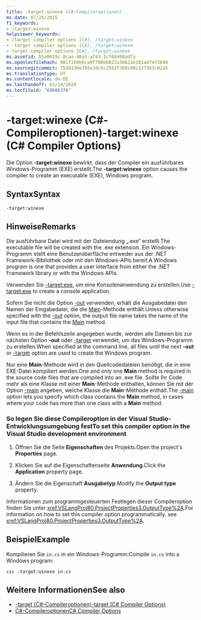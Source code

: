 ```yaml
---
title: -target:winexe (C#-Compileroptionen)
ms.date: 07/20/2015
f1_keywords:
- /target:winexe
helpviewer_keywords:
- /target compiler options [C#], /target:winexe
- -target compiler options [C#], /target:winexe
- target compiler options [C#], /target:winexe
ms.assetid: b5a0619c-8caa-46a5-a743-1cf68408ad7a
ms.openlocfilehash: 981f1b0b6ca9f708bb022a3662ab181a4f472040
ms.sourcegitcommit: 7588136e355e10cbc2582f389c90c127363c02a5
ms.translationtype: HT
ms.contentlocale: de-DE
ms.lasthandoff: 03/14/2020
ms.locfileid: "69606376"
---
```

# <a name="-targetwinexe-c-compiler-options"></a><span data-ttu-id="1af8b-102">-target:winexe (C#-Compileroptionen)</span><span class="sxs-lookup"><span data-stu-id="1af8b-102">-target:winexe (C# Compiler Options)</span></span>
<span data-ttu-id="1af8b-103">Die Option **-target:winexe** bewirkt, dass der Compiler ein ausführbares Windows-Programm (EXE) erstellt.</span><span class="sxs-lookup"><span data-stu-id="1af8b-103">The **-target:winexe** option causes the compiler to create an executable (EXE), Windows program.</span></span>  
  
## <a name="syntax"></a><span data-ttu-id="1af8b-104">Syntax</span><span class="sxs-lookup"><span data-stu-id="1af8b-104">Syntax</span></span>  
  
```console  
-target:winexe  
```  
  
## <a name="remarks"></a><span data-ttu-id="1af8b-105">Hinweise</span><span class="sxs-lookup"><span data-stu-id="1af8b-105">Remarks</span></span>  
 <span data-ttu-id="1af8b-106">Die ausführbare Datei wird mit der Dateiendung „.exe“ erstellt.</span><span class="sxs-lookup"><span data-stu-id="1af8b-106">The executable file will be created with the .exe extension.</span></span> <span data-ttu-id="1af8b-107">Ein Windows-Programm stellt eine Benutzeroberfläche entweder aus der .NET Framework-Bibliothek oder mit den Windows-APIs bereit.</span><span class="sxs-lookup"><span data-stu-id="1af8b-107">A Windows program is one that provides a user interface from either the .NET Framework library or with the Windows APIs.</span></span>  
  
 <span data-ttu-id="1af8b-108">Verwenden Sie [-target:exe](./target-exe-compiler-option.md), um eine Konsolenanwendung zu erstellen.</span><span class="sxs-lookup"><span data-stu-id="1af8b-108">Use [-target:exe](./target-exe-compiler-option.md) to create a console application.</span></span>  
  
 <span data-ttu-id="1af8b-109">Sofern Sie nicht die Option [-out](./out-compiler-option.md) verwenden, erhält die Ausgabedatei den Namen der Eingabedatei, die die [Main](../../programming-guide/main-and-command-args/index.md)-Methode enthält.</span><span class="sxs-lookup"><span data-stu-id="1af8b-109">Unless otherwise specified with the [-out](./out-compiler-option.md) option, the output file name takes the name of the input file that contains the [Main](../../programming-guide/main-and-command-args/index.md) method.</span></span>  
  
 <span data-ttu-id="1af8b-110">Wenn es in der Befehlszeile angegeben wurde, werden alle Dateien bis zur nächsten Option **-out** oder [-target](./target-compiler-option.md) verwendet, um das Windows-Programm zu erstellen.</span><span class="sxs-lookup"><span data-stu-id="1af8b-110">When specified at the command line, all files until the next **-out** or [-target](./target-compiler-option.md) option are used to create the Windows program.</span></span>  
  
 <span data-ttu-id="1af8b-111">Nur eine **Main**-Methode wird in den Quellcodedateien benötigt, die in eine EXE-Datei kompiliert werden.</span><span class="sxs-lookup"><span data-stu-id="1af8b-111">One and only one **Main** method is required in the source code files that are compiled into an .exe file.</span></span> <span data-ttu-id="1af8b-112">Sollte Ihr Code mehr als eine Klasse mit einer **Main**-Methode enthalten, können Sie mit der Option [-main](./main-compiler-option.md) angeben, welche Klasse die **Main**-Methode enthält.</span><span class="sxs-lookup"><span data-stu-id="1af8b-112">The [-main](./main-compiler-option.md) option lets you specify which class contains the **Main** method, in cases where your code has more than one class with a **Main** method.</span></span>  
  
### <a name="to-set-this-compiler-option-in-the-visual-studio-development-environment"></a><span data-ttu-id="1af8b-113">So legen Sie diese Compileroption in der Visual Studio-Entwicklungsumgebung fest</span><span class="sxs-lookup"><span data-stu-id="1af8b-113">To set this compiler option in the Visual Studio development environment</span></span>  
  
1. <span data-ttu-id="1af8b-114">Öffnen Sie die Seite **Eigenschaften** des Projekts.</span><span class="sxs-lookup"><span data-stu-id="1af8b-114">Open the project's **Properties** page.</span></span>  
  
2. <span data-ttu-id="1af8b-115">Klicken Sie auf die Eigenschaftenseite **Anwendung**.</span><span class="sxs-lookup"><span data-stu-id="1af8b-115">Click the **Application** property page.</span></span>  
  
3. <span data-ttu-id="1af8b-116">Ändern Sie die Eigenschaft **Ausgabetyp**.</span><span class="sxs-lookup"><span data-stu-id="1af8b-116">Modify the **Output type** property.</span></span>  
  
 <span data-ttu-id="1af8b-117">Informationen zum programmgesteuerten Festlegen dieser Compileroption finden Sie unter <xref:VSLangProj80.ProjectProperties3.OutputType%2A>.</span><span class="sxs-lookup"><span data-stu-id="1af8b-117">For information on how to set this compiler option programmatically, see <xref:VSLangProj80.ProjectProperties3.OutputType%2A>.</span></span>  
  
## <a name="example"></a><span data-ttu-id="1af8b-118">Beispiel</span><span class="sxs-lookup"><span data-stu-id="1af8b-118">Example</span></span>  
 <span data-ttu-id="1af8b-119">Kompilieren Sie `in.cs` in ein Windows-Programm:</span><span class="sxs-lookup"><span data-stu-id="1af8b-119">Compile `in.cs` into a Windows program:</span></span>  
  
```console  
csc -target:winexe in.cs  
```  
  
## <a name="see-also"></a><span data-ttu-id="1af8b-120">Weitere Informationen</span><span class="sxs-lookup"><span data-stu-id="1af8b-120">See also</span></span>

- [<span data-ttu-id="1af8b-121">-target (C#-Compileroptionen)</span><span class="sxs-lookup"><span data-stu-id="1af8b-121">-target (C# Compiler Options)</span></span>](./target-compiler-option.md)
- [<span data-ttu-id="1af8b-122">C#-Compileroptionen</span><span class="sxs-lookup"><span data-stu-id="1af8b-122">C# Compiler Options</span></span>](./index.md)
